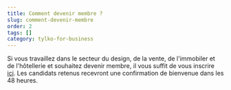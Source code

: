 ```yaml
---
title: Comment devenir membre ?
slug: comment-devenir-membre
order: 2
tags: []
category: tylko-for-business
---
```


Si vous travaillez dans le secteur du design, de la vente, de l'immobiler et de l'hôtellerie et souhaitez devenir membre, il vous suffit de vous inscrire [ici](https://tylko.com/fr/tylko-business). Les candidats retenus recevront une confirmation de bienvenue dans les 48 heures.
